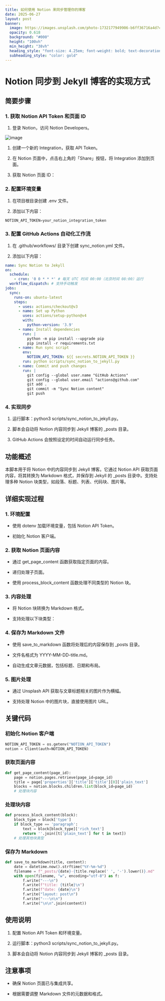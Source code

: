 ```yaml
---
title: 如何使用 Notion 来同步管理你的博客
date: 2025-06-27
layout: post
banner:
  image: https://images.unsplash.com/photo-1732177949906-b6ff36716a4d?crop=entropy&cs=tinysrgb&fit=max&fm=jpg&ixid=M3w2OTIwMzJ8MHwxfHJhbmRvbXx8fHx8fHx8fDE3NTA5OTQ0NDJ8&ixlib=rb-4.1.0&q=80&w=1080
  opacity: 0.618
  background: "#000"
  height: "100vh"
  min_height: "38vh"
  heading_style: "font-size: 4.25em; font-weight: bold; text-decoration: underline"
  subheading_style: "color: gold"
---
```


# Notion 同步到 Jekyll 博客的实现方式

## 简要步骤

### 1. 获取 Notion API Token 和页面 ID

1. 登录 Notion，访问 Notion Developers。

![image](https://prod-files-secure.s3.us-west-2.amazonaws.com/a7a0cc5a-89b9-4cda-8686-1fba0ca52f40/d19c1afe-dea5-4312-9333-786b0ba83054/image.png?X-Amz-Algorithm=AWS4-HMAC-SHA256&X-Amz-Content-Sha256=UNSIGNED-PAYLOAD&X-Amz-Credential=ASIAZI2LB466UN5RS2W2%2F20250627%2Fus-west-2%2Fs3%2Faws4_request&X-Amz-Date=20250627T032042Z&X-Amz-Expires=3600&X-Amz-Security-Token=IQoJb3JpZ2luX2VjEHIaCXVzLXdlc3QtMiJHMEUCIQD4D5Z8ebiI97z5OgC%2FSwft5GouBIu8yxO9cbGHeqdMUwIgfadZC3EB%2FIetpcoUjyArZIK6%2FaPlnEC7kjC3zuR0ekYq%2FwMIaxAAGgw2Mzc0MjMxODM4MDUiDCew2mEHqGM1pcw3dSrcAwKTzt1laQopourNT%2FvhLjPTQ6C2K0daSii1eZtJxBifi10pN6DeNZsqfqb%2FW9UvnQTgMAnVmwk4GrejrhjQYC9HscZh1jsj8gCKaCoFVubFjt7cy9LHVTRhVJss3wsTDG4vFGbSEpPWp4sGxQ12sb67miyxDKFezXbqSuD5aDIRirqqYV6aNLuBu9vQWhxN7UQjQ1B8EICNsl6Dt6Em0tSO2W5nfmAz%2BlF6WPYRcn0%2BHzkAH%2B9bnDwocWqDvWrScbpyxOx5MNj3ac5vv7QRSGtx81BMPy27Z2rqJu45StYMgF5I17uFy7quTu9BjoXY7kSwRNzqTjehRbaCJdHN0j6uipMXuhRvPvuPxrlhPsxpw4Zjq67gWpIcmhaw5oxP3Sp3xHrkf3tjLNTDtCbwVySA3vgg%2Bw2B6s%2B6kWagtEYjVXUSGdeRVMqdlHytb%2Fei7MmOenuEEQ8gLmhb55bPV6mnLF5sxYgb%2FgnpeJic7fIQ0wIh6BNTr5utubkhmmBPTqIAIQB4B6AyuHcULG5azHrQWb%2BtNGfYNI9tYMruRtqIfk6ezo%2FM2jTPVJ7G460S270rUjWbKurwrfNcFwjOvzqC5ZTy3KytCCmrvuJu%2BSiyO3DJSUrK3Nng80maMIv198IGOqUBcU6vGtaptF0UNRX1ZCJEpiBKjTMM2EJobn0lOhorsInL5Ij0JLfime8ADG54%2Fn3WY%2BXMqXGkXLCPuCotX1MESCWoec9t8GCkMuh3Q%2FGjcllGLYi7My15EcIRrEbLA%2FUDBmEI2AsaZ1BoNP1C9EkH%2BYZMsCDhKpJutVQuz0woBjWYaTk4Dv4WK9%2FvzMREP8k1%2F40wAFOmAWltd9mmD7Y7ngJaMk9M&X-Amz-Signature=6fa20bdc5682b5a9ffc0d1e64d7edc7f99deae8fbb41bce5feaed11ce30f1eff&X-Amz-SignedHeaders=host&x-amz-checksum-mode=ENABLED&x-id=GetObject)

1. 创建一个新的 Integration，获取 API Token。

1. 在 Notion 页面中，点击右上角的「Share」按钮，将 Integration 添加到页面。

1. 获取 Notion 页面 ID：


### 2. 配置环境变量

1. 在项目根目录创建 .env 文件。

1. 添加以下内容：

```javascript
NOTION_API_TOKEN=your_notion_integration_token
```

### 3. 配置 GitHub Actions 自动化工作流

1. 在 .github/workflows/ 目录下创建 sync_notion.yml 文件。

1. 添加以下内容：

```yaml
name: Sync Notion to Jekyll
on:
  schedule:
    - cron: '0 0 * * *' # 每天 UTC 时间 00:00（北京时间 08:00）运行
  workflow_dispatch: # 支持手动触发
jobs:
  sync:
    runs-on: ubuntu-latest
    steps:
      - uses: actions/checkout@v3
      - name: Set up Python
        uses: actions/setup-python@v4
        with:
          python-version: '3.9'
      - name: Install dependencies
        run: |
          python -m pip install --upgrade pip
          pip install -r requirements.txt
      - name: Run sync script
        env:
          NOTION_API_TOKEN: ${{ secrets.NOTION_API_TOKEN }}
        run: python scripts/sync_notion_to_jekyll.py
      - name: Commit and push changes
        run: |
          git config --global user.name "GitHub Actions"
          git config --global user.email "actions@github.com"
          git add .
          git commit -m "Sync Notion content"
          git push
```

### 4. 实现同步

1. 运行脚本：python3 scripts/sync_notion_to_jekyll.py。

1. 脚本会自动将 Notion 内容同步到 Jekyll 博客的 _posts 目录。

1. GitHub Actions 会按照设定的时间自动运行同步任务。

## 功能概述

本脚本用于将 Notion 中的内容同步到 Jekyll 博客。它通过 Notion API 获取页面内容，将其转换为 Markdown 格式，并保存到 Jekyll 的 _posts 目录中。支持处理多种 Notion 块类型，如段落、标题、列表、代码块、图片等。

## 详细实现过程

### 1. 环境配置

- 使用 dotenv 加载环境变量，包括 Notion API Token。

- 初始化 Notion 客户端。

### 2. 获取 Notion 页面内容

- 通过 get_page_content 函数获取指定页面的内容。

- 递归处理子页面。

- 使用 process_block_content 函数处理不同类型的 Notion 块。

### 3. 内容处理

- 将 Notion 块转换为 Markdown 格式。

- 支持处理以下块类型：


### 4. 保存为 Markdown 文件

- 使用 save_to_markdown 函数将处理后的内容保存到 _posts 目录。

- 文件名格式为 YYYY-MM-DD-title.md。

- 自动生成文章元数据，包括标题、日期和布局。

### 5. 图片处理

- 通过 Unsplash API 获取与文章标题相关的图片作为横幅。

- 支持处理 Notion 中的图片块，直接使用图片 URL。

## 关键代码

### 初始化 Notion 客户端

```python
NOTION_API_TOKEN = os.getenv("NOTION_API_TOKEN")
notion = Client(auth=NOTION_API_TOKEN)
```

### 获取页面内容

```python
def get_page_content(page_id):
    page = notion.pages.retrieve(page_id=page_id)
    title = page['properties']['title']['title'][0]['plain_text']
    blocks = notion.blocks.children.list(block_id=page_id)
    # 处理块内容
```

### 处理块内容

```python
def process_block_content(block):
    block_type = block['type']
    if block_type == 'paragraph':
        text = block[block_type]['rich_text']
        return ''.join([t['plain_text'] for t in text])
    # 处理其他块类型
```

### 保存为 Markdown

```python
def save_to_markdown(title, content):
    date = datetime.now().strftime("%Y-%m-%d")
    filename = f"_posts/{date}-{title.replace(' ', '-').lower()}.md"
    with open(filename, "w", encoding="utf-8") as f:
        f.write("---\n")
        f.write(f"title: {title}\n")
        f.write(f"date: {date}\n")
        f.write("layout: post\n")
        f.write("---\n\n")
        f.write("\n\n".join(content))
```

## 使用说明

1. 配置 Notion API Token 和环境变量。

1. 运行脚本：python3 scripts/sync_notion_to_jekyll.py。

1. 脚本会自动将 Notion 内容同步到 Jekyll 博客的 _posts 目录。

## 注意事项

- 确保 Notion 页面已与集成共享。

- 根据需要调整 Markdown 文件的元数据和格式。